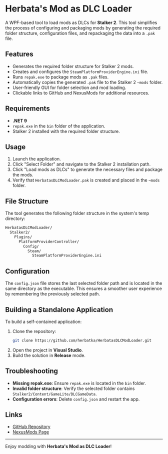 # Herbata's Mod as DLC Loader

A WPF-based tool to load mods as DLCs for **Stalker 2**. This tool simplifies the process of configuring and packaging mods by generating the required folder structure, configuration files, and repackaging the data into a `.pak` file.

## Features

- Generates the required folder structure for Stalker 2 mods.
- Creates and configures the `SteamPlatformProviderEngine.ini` file.
- Runs `repak.exe` to package mods as `.pak` files.
- Automatically copies the generated `.pak` file to the Stalker 2 `~mods` folder.
- User-friendly GUI for folder selection and mod loading.
- Clickable links to GitHub and NexusMods for additional resources.

## Requirements

- **.NET 9**
- `repak.exe` in the `bin` folder of the application.
- Stalker 2 installed with the required folder structure.

## Usage

1. Launch the application.
2. Click "Select Folder" and navigate to the Stalker 2 installation path.
3. Click "Load mods as DLCs" to generate the necessary files and package the mods.
4. Verify that `HerbatasDLCModLoader.pak` is created and placed in the `~mods` folder.

## File Structure

The tool generates the following folder structure in the system's temp directory:
  ```bash
  HerbatasDLCModLoader/
    Stalker2/
      Plugins/
        PlatformProviderController/
          Config/
            Steam/
              SteamPlatformProviderEngine.ini
 ```
## Configuration

The `config.json` file stores the last selected folder path and is located in the same directory as the executable. This ensures a smoother user experience by remembering the previously selected path.

## Building a Standalone Application

To build a self-contained application:

1. Clone the repository:
   ```bash
   git clone https://github.com/herbatka/HerbatasDLCModLoader.git
   ```
2. Open the project in **Visual Studio**.
3. Build the solution in **Release** mode.

## Troubleshooting

- **Missing repak.exe**: Ensure `repak.exe` is located in the `bin` folder.
- **Invalid folder structure**: Verify the selected folder contains `Stalker2/Content/GameLite/DLCGameData`.
- **Configuration errors**: Delete `config.json` and restart the app.

## Links

- [GitHub Repository](https://github.com/herbatka/HerbatasDLCModLoader)
- [NexusMods Page](https://www.nexusmods.com/stalker2heartofchornobyl/mods/664)

---

Enjoy modding with **Herbata's Mod as DLC Loader**!
